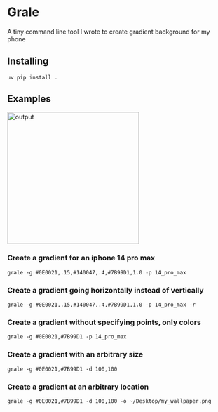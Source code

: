 # Grale

A tiny command line tool I wrote to create gradient background for my phone

## Installing

`uv pip install .`

## Examples
<img width="300" height="300" alt="output" src="https://github.com/user-attachments/assets/b0e204fe-0999-4900-9985-8314a7d12b39" />



### Create a gradient for an iphone 14 pro max
```grale -g #0E0021,.15,#140047,.4,#7B99D1,1.0 -p 14_pro_max```

### Create a gradient going horizontally instead of vertically 
```grale -g #0E0021,.15,#140047,.4,#7B99D1,1.0 -p 14_pro_max -r```

### Create a gradient without specifying points, only colors
```grale -g #0E0021,#7B99D1 -p 14_pro_max```

### Create a gradient with an arbitrary size
```grale -g #0E0021,#7B99D1 -d 100,100```

### Create a gradient at an arbitrary location
```grale -g #0E0021,#7B99D1 -d 100,100 -o ~/Desktop/my_wallpaper.png```
